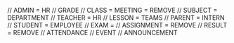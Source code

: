   // ADMIN = HR
  // GRADE
  // CLASS = MEETING = REMOVE
  // SUBJECT = DEPARTMENT
  // TEACHER = HR
  // LESSON = TEAMS
  // PARENT = INTERN
  // STUDENT = EMPLOYEE
  // EXAM = 
  // ASSIGNMENT = REMOVE
  // RESULT = REMOVE
  // ATTENDANCE
  // EVENT
  // ANNOUNCEMENT
